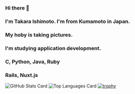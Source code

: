 ### Hi there 👋
### I'm Takara Ishimoto. I'm from Kumamoto in Japan.
### My hoby is taking pictures.
### I'm studying application development.
### C, Python, Java, Ruby

### Rails, Nuxt.js

<!--
**IshimotoTakara/IshimotoTakara** is a ✨ _special_ ✨ repository because its `README.md` (this file) appears on your GitHub profile.

Here are some ideas to get you started:

- 🔭 I’m currently working on ...
- 🌱 I’m currently learning ...
- 👯 I’m looking to collaborate on ...
- 🤔 I’m looking for help with ...
- 💬 Ask me about ...
- 📫 How to reach me: ...
- 😄 Pronouns: ...
- ⚡ Fun fact: ...
-->
![GitHub Stats Card](https://github-readme-stats.vercel.app/api?username=IshimotoTakara&show_icons=true&count_private=true&theme=monokai)
![Top Languages Card](https://github-readme-stats.vercel.app/api/top-langs/?username=IshimotoTakara&layout=compact&count_private=true&theme=monokai)
[![trophy](https://github-profile-trophy.vercel.app/?username=IshimotoTakara&theme=monokai)](https://github.com/ryo-ma/github-profile-trophy)
<!--![GitHub Extra Pins](https://github-readme-stats.vercel.app/api/pin/?username=IshimotoTakara&repo=reportoken_backend)
-->
